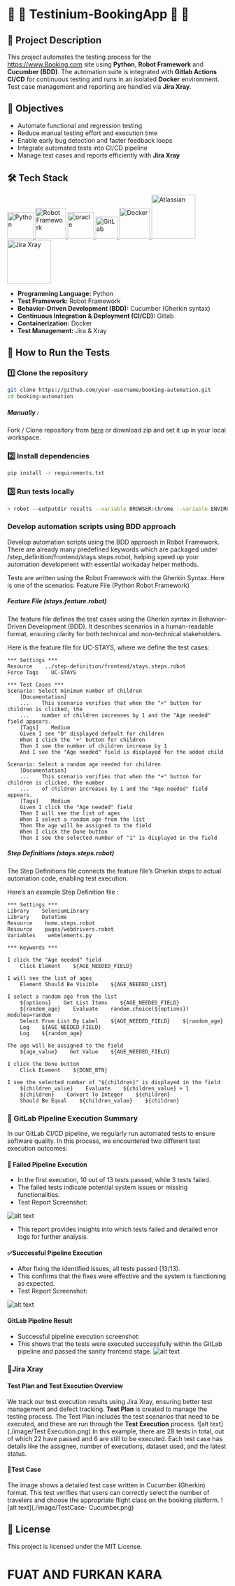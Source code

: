  # :fallen_leaf: :leaves: Testinium-BookingApp :leaves: :fallen_leaf:

## 📌 Project Description
This project automates the testing process for the https://www.Booking.com site using **Python**, **Robot Framework** and **Cucumber (BDD)**. The automation suite is integrated with **Gitlab Actions CI/CD** for continuous testing and runs in an isolated **Docker** environment. Test case management and reporting are handled via **Jira Xray**.


## 🎯 Objectives
- Automate functional and regression testing
- Reduce manual testing effort and execution time
- Enable early bug detection and faster feedback loops
- Integrate automated tests into CI/CD pipeline
- Manage test cases and reports efficiently with **Jira Xray**


## 🛠️ Tech Stack

<p align="left"> 
<a href="https://www.python.org/" target="_blank" rel="noreferrer"> 
    <img src="https://raw.githubusercontent.com/devicons/devicon/master/icons/python/python-original.svg" alt="Python" width="60" height="60"/> 
</a> 

<a href="https://robotframework.org/" target="_blank" rel="noreferrer">
    <img src="https://upload.wikimedia.org/wikipedia/commons/e/e4/Robot-framework-logo.png" alt="Robot Framework" width="70" height="70"/> 
</a>    

<a href="https://www.oracle.com/" target="_blank" rel="noreferrer"> 
  <img src="https://lisacrispin.com/wp-content/uploads/2019/01/Screen-Shot-2019-01-17-at-12.13.33-PM.png" alt="oracle" width="60" height="60"/> 
</a>

<a href="https://about.gitlab.com/" target="_blank" rel="noreferrer">
    <img src="https://upload.wikimedia.org/wikipedia/commons/3/35/GitLab_icon.svg" alt="GitLab" width="50" height="50"/> 
</a>

<a href="https://www.docker.com/" target="_blank" rel="noreferrer">
    <img src="https://raw.githubusercontent.com/devicons/devicon/master/icons/docker/docker-original.svg" alt="Docker" width="70" height="70"/> 
</a> 

<a href="https://projectfactory.randstaddigital.fr/secure/AboutPage.jspa" target="_blank" rel="noreferrer">
    <img src="https://projectfactory.randstaddigital.fr/images/atlassian-jira-logo-large.png" alt="Atlassian" width="100" height="100"/> 
</a>

<a href="https://www.getxray.app/" target="_blank" rel="noreferrer">
    <img src="https://raw.githubusercontent.com/gilbarbara/logos/master/logos/xray-for-jira.svg" alt="Jira Xray" width="100" height="100"/> 
</a>

</p>

- **Programming Language:** Python
- **Test Framework:** Robot Framework
- **Behavior-Driven Development (BDD):** Cucumber (Gherkin syntax)
- **Continuous Integration & Deployment (CI/CD):** Gitlab
- **Containerization:** Docker
- **Test Management:** Jira & Xray


## 🚀 How to Run the Tests
### 1️⃣ Clone the repository
```bash
git clone https://github.com/your-username/booking-automation.git
cd booking-automation
```
##### Manually :

Fork / Clone repository from [here](https://github.com/BalamiRR/Testinium-Booking.git) or download zip and set
it up in your local workspace.

### 2️⃣ Install dependencies
```bash
pip install -r requirements.txt
```
### 3️⃣ Run tests locally
```bash
> robot --outputdir results --variable BROWSER:chrome --variable ENVIRONMENT:DEV features-frontend/stays.feature.robot
```
###  Develop automation scripts using BDD approach
Develop automation scripts using the BDD approach in Robot Framework.
There are already many predefined keywords which are packaged under /step_definition/frontend/stays.steps.robot, helping speed up your automation development with essential workaday helper methods.

Tests are written using the Robot Framework with the Gherkin Syntax. Here is one of the scenarios:
Feature File (Python Robot Framework)

##### Feature File (stays.feature.robot)
The feature file defines the test cases using the Gherkin syntax in Behavior-Driven Development (BDD). It describes scenarios in a human-readable format, ensuring clarity for both technical and non-technical stakeholders.

Here is the feature file for UC-STAYS, where we define the test cases:
```
*** Settings ***
Resource    ../step-definition/frontend/stays.steps.robot
Force Tags    UC-STAYS

*** Test Cases ***
Scenario: Select minimum number of children
    [Documentation]    
    ...    This scenario verifies that when the "+" button for children is clicked, the 
    ...    number of children increases by 1 and the "Age needed" field appears.
    [Tags]    Medium
    Given I see "0" displayed default for children
    When I click the '+' button for children
    Then I see the number of children increase by 1
    And I see the "Age needed" field is displayed for the added child
    
Scenario: Select a random age needed for children
    [Documentation]    
    ...    This scenario verifies that when the "+" button for children is clicked, the number
    ...    of children increases by 1 and the "Age needed" field appears.
    [Tags]    Medium
    Given I click the "Age needed" field
    Then I will see the list of ages 
    When I select a random age from the list
    Then The age will be assigned to the field
    When I click the Done button
    Then I see the selected number of "1" is displayed in the field
```
##### Step Definitions (stays.steps.robot)
The Step Definitions file connects the feature file’s Gherkin steps to actual automation code, enabling test execution.

Here’s an example Step Definition file :
```
*** Settings ***
Library    SeleniumLibrary
Library    DateTime
Resource    home.steps.robot
Resource    pages/webdrivers.robot
Variables    webelements.py

*** Keywords ***

I click the "Age needed" field
    Click Element    ${AGE_NEEDED_FIELD}

I will see the list of ages 
    Element Should Be Visible    ${AGE_NEEDED_LIST}

I select a random age from the list
    ${options}    Get List Items    ${AGE_NEEDED_FIELD}
    ${random_age}    Evaluate    random.choice(${options})    modules=random
    Select From List By Label    ${AGE_NEEDED_FIELD}    ${random_age}
    Log    ${AGE_NEEDED_FIELD}
    Log    ${random_age}

The age will be assigned to the field
    ${age_value}    Get Value    ${AGE_NEEDED_FIELD}

I click the Done button
    Click ELement    ${DONE_BTN}

I see the selected number of "${children}" is displayed in the field
    ${children_value}    Evaluate    ${children_value} + 1
    ${children}    Convert To Integer    ${children}
    Should Be Equal    ${children_value}    ${children}
```

### 📌 GitLab Pipeline Execution Summary
In our GitLab CI/CD pipeline, we regularly run automated tests to ensure software quality. In this process, we encountered two different test execution outcomes:

#### 🔴 Failed Pipeline Execution
* In the first execution, 10 out of 13 tests passed, while 3 tests failed.
* The failed tests indicate potential system issues or missing functionalities.
* Test Report Screenshot:

![alt text](./image/Failed.png)
* This report provides insights into which tests failed and detailed error logs for further analysis.

#### ✅Successful Pipeline Execution
* After fixing the identified issues, all tests passed (13/13).
* This confirms that the fixes were effective and the system is functioning as expected.
* Test Report Screenshot:

![alt text](./image/Passed.png)

#### GitLab Pipeline Result
* Successful pipeline execution screenshot:
* This shows that the tests were executed successfully within the GitLab pipeline and passed the sanity frontend stage.
![alt text](./image/Pipeline.png)

### 📌Jira Xray 

#### Test Plan and Test Execution Overview
We track our test execution results using Jira Xray, ensuring better test management and defect tracking.  **Test Plan** is created to manage the testing process. The Test Plan includes the test scenarios that need to be executed, and these are run through the **Test Execution** process.
![alt text](./image/Test Execution.png)
In this example, there are 28 tests in total, out of which 22 have passed and 6 are still to be executed. Each test case has details like the assignee, number of executions, dataset used, and the latest status.

#### 📌Test Case
The image shows a detailed test case written in Cucumber (Gherkin) format. This test verifies that users can correctly select the number of travelers and choose the appropriate flight class on the booking platform.
![alt text](./image/TestCase- Cucumber.png)


## 📄 License
This project is licensed under the MIT License.


# FUAT AND FURKAN KARA
